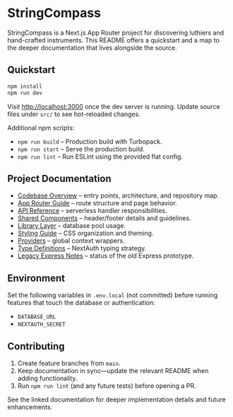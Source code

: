 # StringCompass

StringCompass is a Next.js App Router project for discovering luthiers and hand-crafted instruments. This README offers a quickstart and a map to the deeper documentation that lives alongside the source.

## Quickstart
```bash
npm install
npm run dev
```
Visit [http://localhost:3000](http://localhost:3000) once the dev server is running. Update source files under `src/` to see hot-reloaded changes.

Additional npm scripts:
- `npm run build` – Production build with Turbopack.
- `npm run start` – Serve the production build.
- `npm run lint` – Run ESLint using the provided flat config.

## Project Documentation
- [Codebase Overview](CODEBASE_OVERVIEW.md) – entry points, architecture, and repository map.
- [App Router Guide](src/app/README.md) – route structure and page behavior.
- [API Reference](src/app/api/README.md) – serverless handler responsibilities.
- [Shared Components](src/components/README.md) – header/footer details and guidelines.
- [Library Layer](src/lib/README.md) – database pool usage.
- [Styling Guide](src/styles/README.md) – CSS organization and theming.
- [Providers](src/providers/README.md) – global context wrappers.
- [Type Definitions](src/types/README.md) – NextAuth typing strategy.
- [Legacy Express Notes](server/README.md) – status of the old Express prototype.

## Environment
Set the following variables in `.env.local` (not committed) before running features that touch the database or authentication:
- `DATABASE_URL`
- `NEXTAUTH_SECRET`

## Contributing
1. Create feature branches from `main`.
2. Keep documentation in sync—update the relevant README when adding functionality.
3. Run `npm run lint` (and any future tests) before opening a PR.

See the linked documentation for deeper implementation details and future enhancements.
